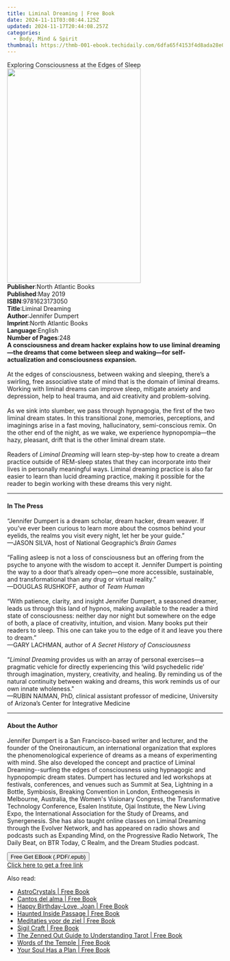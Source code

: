 ```yaml
---
title: Liminal Dreaming | Free Book
date: 2024-11-11T03:08:44.125Z
updated: 2024-11-17T20:44:08.257Z
categories:
  - Body, Mind & Spirit
thumbnail: https://thmb-001-ebook.techidaily.com/6dfa65f4153f4d8ada28e039bc739b42de5bf22a47fdb98e409576c377942e26.jpg
---
```

<main id="book-container">
  <div class="flex flex-col">
    <div class="book-brief flex-1 py-6 px-4 sm:p-6 md:py-10 md:px-8">
      <!-- brief-->
      <div class="book-brief-main">
        Exploring Consciousness at the Edges of Sleep
      </div>
    </div>
    <div
      class="book-meta-info flex-1 grid gap-4 col-start-1 col-end-3 row-start-1 sm:mb-6 sm:grid-cols-4 lg:gap-6 lg:col-start-2 lg:row-end-6 lg:row-span-6 lg:mb-0"
    >
      <div
        class="book-meta-info-left place-content-center mt-4 p-4 text-sm leading-6 col-start-2 col-span-2 dark:text-slate-400"
      >
        <img
          class="w-full h-500 object-cover rounded-lg sm:h-255 sm:col-span-2 lg:col-span-full"
          src="https://img-001-ebook.techidaily.com/30e5d0068166a0564be5a8f8735a5e184212a2df070b7773361fadb86b309d0e.jpg"
          alt=""
          width="312"
          height="500"
        />
      </div>
      <div
        class="book-meta-info-right mt-2 col-start-1 row-start-2 col-span-3 self-center"
      >
        <!-- meta data  -->
        <div class="flex flex-col px-4 md:px-8">
          <div class="flex-1">
            <strong>Publisher</strong>:<span class="px-2"
              >North Atlantic Books</span
            >
          </div>
          <div class="flex-1">
            <strong>Published</strong>:<span class="px-2">May 2019</span>
          </div>
          <div class="flex-1">
            <strong>ISBN</strong>:<span class="px-2">9781623173050</span>
          </div>
          <div class="flex-1">
            <strong>Title</strong>:<span class="px-2">Liminal Dreaming</span>
          </div>
          <div class="flex-1">
            <strong>Author</strong>:<span class="px-2">Jennifer Dumpert</span>
          </div>
          <div class="flex-1">
            <strong>Imprint</strong>:<span class="px-2"
              >North Atlantic Books</span
            >
          </div>
          <div class="flex-1">
            <strong>Language</strong>:<span class="px-2">English</span>
          </div>
          <div class="flex-1">
            <strong>Number of Pages</strong>:<span class="px-2">248</span>
          </div>
        </div>
      </div>
    </div>
    <div class="book-description flex-1 py-6 px-4 sm:p-6 md:py-10 md:px-8">
      <div class="book-description-main">
        <div accordion-content="" id="description">
          <b
            ><b
              >A consciousness and dream hacker explains how to use liminal
              dreaming—the dreams that come between sleep and waking—for
              self-actualization and consciousness expansion.</b
            ><br
          /></b>
          <br />At the edges of consciousness, between waking and sleeping,
          there’s a swirling, free&nbsp;associative state of mind that is the
          domain of liminal dreams. Working with liminal&nbsp;dreams can improve
          sleep, mitigate anxiety and depression, help to heal trauma,
          and&nbsp;aid creativity and problem-solving.<br /><br />As we sink
          into slumber, we pass through hypnagogia, the first of the two liminal
          dream states. In this transitional zone, memories, perceptions, and
          imaginings arise in a fast moving, hallucinatory, semi-conscious
          remix. On the other end of the night, as we wake, we experience
          hypnopompia—the hazy, pleasant, drift that is the other liminal dream
          state.&nbsp;<br /><br />
          Readers of <i>Liminal Dreaming</i> will learn step-by-step&nbsp;how to
          create a dream practice outside of REM-sleep states that they can
          incorporate&nbsp;into their lives in personally meaningful
          ways.&nbsp;Liminal dreaming practice is also far easier to learn than
          lucid dreaming practice, making it possible for the reader to begin
          working with these dreams this very night.
        </div>
        <div class="accordion-fader"></div>
      </div>
    </div>
    <div class="book-excerpts flex-1 py-6 px-4 sm:p-6 md:py-10 md:px-8">
      <!-- excerpts-->
      <div class="book-excerpts-main">
        <hr />
        <h4 class="placeholder placeholder-heading">
          <span>In The Press</span>
        </h4>
        <p>
          “Jennifer Dumpert is a dream scholar, dream hacker, dream weaver. If
          you’ve ever been&nbsp;curious to learn more about the cosmos behind
          your eyelids, the realms you visit every&nbsp;night, let her be your
          guide.”<br />—JASON SILVA, host of National Geographic’s
          <i>Brain Games</i><br />&nbsp;<br />“Falling asleep is not a loss of
          consciousness but an offering from the psyche to anyone&nbsp;with the
          wisdom to accept it. Jennifer Dumpert is pointing the way to a door
          that’s&nbsp;already open—one more accessible, sustainable, and
          transformational than any drug&nbsp;or virtual reality.”<br />—DOUGLAS
          RUSHKOFF, author of&nbsp;<i>Team Human</i><br />&nbsp;<br />“With
          patience, clarity, and insight Jennifer Dumpert, a seasoned dreamer,
          leads us&nbsp;through this land of hypnos, making available to the
          reader a third state of consciousness:&nbsp;neither day nor night but
          somewhere on the edge of both, a place of creativity,&nbsp;intuition,
          and vision. Many books put their readers to sleep. This one can take
          you to&nbsp;the edge of it and leave you there to dream.”<br />—GARY
          LACHMAN, author of&nbsp;<i>A Secret History of Consciousness</i
          ><br />&nbsp;<br />“<i>Liminal Dreaming&nbsp;</i>provides us with an
          array of personal exercises—a pragmatic vehicle&nbsp;for directly
          experiencing this ‘wild psychedelic ride’ through imagination,
          mystery,&nbsp;creativity, and healing. By reminding us of the natural
          continuity between waking and&nbsp;dreams, this work reminds us of our
          own innate wholeness."<br />—RUBIN NAIMAN, PhD, clinical assistant
          professor of medicine, University of Arizona’s&nbsp;Center for
          Integrative Medicine
        </p>
      </div>
    </div>
    <div class="book-about-author flex-1 py-6 px-4 sm:p-6 md:py-10 md:px-8">
      <!-- about author-->
      <div class="book-main-author-main">
        <hr />
        <h4 class="placeholder placeholder-heading">
          <span>About the Author</span>
        </h4>
        <p>
          Jennifer Dumpert is a San Francisco-based writer and lecturer, and the
          founder of the Oneironauticum, an international organization that
          explores the phenomenological experience of dreams as a means of
          experimenting with mind. She also developed the concept and practice
          of Liminal Dreaming--surfing the edges of consciousness using
          hypnagogic and hypnopompic dream states. Dumpert has lectured and led
          workshops at festivals, conferences, and venues such as Summit at Sea,
          Lightning in a Bottle, Symbiosis, Breaking Convention in London,
          Entheogenesis in Melbourne, Australia, the Women's Visionary Congress,
          the Transformative Technology Conference, Esalen Institute, Ojai
          Institute, the New Living Expo, the International Association for the
          Study of Dreams, and Synergenesis. She has also taught online classes
          on Liminal Dreaming through the Evolver Network, and has appeared on
          radio shows and podcasts such as Expanding Mind, on the Progressive
          Radio Network, The Daily Beat, on BTR Today, C Realm, and the Dream
          Studies podcast.
        </p>
      </div>
    </div>
    <div class="book-free-get flex-1 py-6 px-4 sm:p-6 md:py-10 md:px-8">
      <button
        id="btn-free-get"
        class="bg-blue-500 hover:bg-blue-700 text-white font-bold py-2 px-4 rounded"
      >
        Free Get EBook (.PDF/.epub)
      </button>
      <div id="countdown-display" class="px-2 text-lg mt-2"></div>
      <a
        id="free-link"
        class="hidden bg-blue-500 hover:bg-blue-700 text-white font-bold py-2 px-4 rounded"
        href="https://www.ebooks.com/en-us/book/96186962/liminal-dreaming/jennifer-dumpert/"
        target="_blank"
        >Click here to get a free link</a
      >
    </div>
    <script>
      let countdownTime = 0;
      let countdownInterval = null;
      document
        .getElementById('btn-free-get')
        .addEventListener('click', startCountdown);
      function startCountdown() {
        countdownTime = new Date().getTime() + 60000 * 3;
        countdownInterval = setInterval(updateCountdown, 1000);
        document.getElementById('btn-free-get').disabled = true;
        document
          .getElementById('btn-free-get')
          .classList.add('bg-gray-500', 'cursor-not-allowed');
      }
      function updateCountdown() {
        let currentTime = new Date().getTime();
        let timeLeft = countdownTime - currentTime;
        let secondsLeft = Math.floor(timeLeft / 1000);
        document.getElementById('countdown-display').innerHTML =
          `Remaining time: ${secondsLeft} seconds.`;
        if (secondsLeft <= 0) {
          clearInterval(countdownInterval);
          document.getElementById('btn-free-get').classList.add('hidden');
          document.getElementById('free-link').classList.remove('hidden');
          document.getElementById('countdown-display').innerHTML = '';
        }
      }
    </script>
  </div>
</main>

<ins class="adsbygoogle"
      style="display:block"
      data-ad-client="ca-pub-7571918770474297"
      data-ad-slot="8358498916"
      data-ad-format="auto"
      data-full-width-responsive="true"></ins>
    

<span class="atpl-alsoreadstyle">Also read:</span>
<div><ul>
<li><a href="https://novels-ebooks.techidaily.com/210702135-9781784886387-astrocrystals/"><u>AstroCrystals | Free Book</u></a></li>
<li><a href="https://novels-ebooks.techidaily.com/210701606-9781685680275-cantos-del-alma/"><u>Cantos del alma | Free Book</u></a></li>
<li><a href="https://novels-ebooks.techidaily.com/210702483-9781915393555-happy-birthday-love-joan/"><u>Happy Birthday-Love, Joan | Free Book</u></a></li>
<li><a href="https://novels-ebooks.techidaily.com/210701644-9781943328956-haunted-inside-passage/"><u>Haunted Inside Passage | Free Book</u></a></li>
<li><a href="https://novels-ebooks.techidaily.com/210701282-9780876129753-meditaties-voor-de-ziel/"><u>Meditaties voor de ziel | Free Book</u></a></li>
<li><a href="https://novels-ebooks.techidaily.com/210700336-9781454946946-sigil-craft/"><u>Sigil Craft | Free Book</u></a></li>
<li><a href="https://novels-ebooks.techidaily.com/210701610-9780760371268-the-zenned-out-guide-to-understanding-tarot/"><u>The Zenned Out Guide to Understanding Tarot | Free Book</u></a></li>
<li><a href="https://novels-ebooks.techidaily.com/210701525-9781957343051-words-of-the-temple/"><u>Words of the Temple | Free Book</u></a></li>
<li><a href="https://novels-ebooks.techidaily.com/210701567-9781958921128-your-soul-has-a-plan/"><u>Your Soul Has a Plan | Free Book</u></a></li>
</ul></div>

